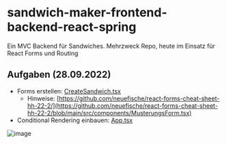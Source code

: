 # sandwich-maker-frontend-backend-react-spring
Ein MVC Backend für Sandwiches. Mehrzweck Repo, heute im Einsatz für React Forms und Routing


## Aufgaben (28.09.2022)
- Forms erstellen: [CreateSandwich.tsx](https://github.com/neuefische/sandwich-maker-frontend-backend-react-spring/blob/main/frontend/src/components/CreateSandwich.tsx)
  - Hinweise: [https://github.com/neuefische/react-forms-cheat-sheet-hh-22-2/](https://github.com/neuefische/react-forms-cheat-sheet-hh-22-2/blob/main/src/components/MusterungsForm.tsx)
- Conditional Rendering einbauen: [App.tsx](https://github.com/neuefische/sandwich-maker-frontend-backend-react-spring/blob/main/frontend/src/App.tsx)

![image](https://user-images.githubusercontent.com/23424538/192499770-c1f1caa0-c40e-4458-a0d0-fea43ac4184e.png)
